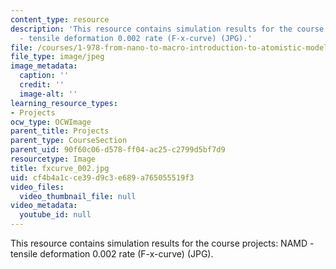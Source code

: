 ```yaml
---
content_type: resource
description: 'This resource contains simulation results for the course projects: NAMD
  - tensile deformation 0.002 rate (F-x-curve) (JPG).'
file: /courses/1-978-from-nano-to-macro-introduction-to-atomistic-modeling-techniques-january-iap-2007/cf4b4a1cce39d9c3e689a765055519f3_fxcurve_002.jpg
file_type: image/jpeg
image_metadata:
  caption: ''
  credit: ''
  image-alt: ''
learning_resource_types:
- Projects
ocw_type: OCWImage
parent_title: Projects
parent_type: CourseSection
parent_uid: 90f60c06-d578-ff04-ac25-c2799d5bf7d9
resourcetype: Image
title: fxcurve_002.jpg
uid: cf4b4a1c-ce39-d9c3-e689-a765055519f3
video_files:
  video_thumbnail_file: null
video_metadata:
  youtube_id: null
---
```

This resource contains simulation results for the course projects: NAMD - tensile deformation 0.002 rate (F-x-curve) (JPG).

